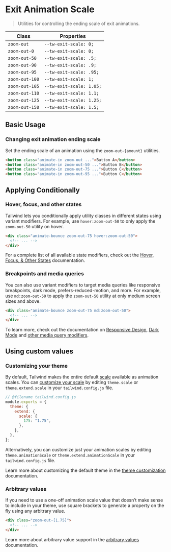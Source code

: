 # Exit Animation Scale

> Utilities for controlling the ending scale of exit animations.

| Class          | Properties               |
| -------------- | ------------------------ |
| `zoom-out`     | `--tw-exit-scale: 0;`    |
| `zoom-out-0`   | `--tw-exit-scale: 0;`    |
| `zoom-out-50`  | `--tw-exit-scale: .5;`   |
| `zoom-out-90`  | `--tw-exit-scale: .9;`   |
| `zoom-out-95`  | `--tw-exit-scale: .95;`  |
| `zoom-out-100` | `--tw-exit-scale: 1;`    |
| `zoom-out-105` | `--tw-exit-scale: 1.05;` |
| `zoom-out-110` | `--tw-exit-scale: 1.1;`  |
| `zoom-out-125` | `--tw-exit-scale: 1.25;` |
| `zoom-out-150` | `--tw-exit-scale: 1.5;`  |

## Basic Usage

### Changing exit animation ending scale

Set the ending scale of an animation using the `zoom-out-{amount}` utilities.

```html
<button class="animate-in zoom-out ...">Button A</button>
<button class="animate-in zoom-out-50 ...">Button B</button>
<button class="animate-in zoom-out-75 ...">Button C</button>
<button class="animate-in zoom-out-95 ...">Button C</button>
```

## Applying Conditionally

### Hover, focus, and other states

Tailwind lets you conditionally apply utility classes in different states using variant modifiers. For example, use `hover:zoom-out-50` to only apply the `zoom-out-50` utility on hover.

```html
<div class="animate-bounce zoom-out-75 hover:zoom-out-50">
  <!-- ... -->
</div>
```

For a complete list of all available state modifiers, check out the [Hover, Focus, & Other States](https://tailwindcss.com/docs/hover-focus-and-other-states) documentation.

### Breakpoints and media queries

You can also use variant modifiers to target media queries like responsive breakpoints, dark mode, prefers-reduced-motion, and more. For example, use `md:zoom-out-50` to apply the `zoom-out-50` utility at only medium screen sizes and above.

```html
<div class="animate-bounce zoom-out-75 md:zoom-out-50">
  <!-- ... -->
</div>
```

To learn more, check out the documentation on [Responsive Design](https://tailwindcss.com/docs/responsive-design), [Dark Mode](https://tailwindcss.com/docs/dark-mode) and [other media query modifiers](https://tailwindcss.com/docs/hover-focus-and-other-states#media-queries).

## Using custom values

### Customizing your theme

By default, Tailwind makes the entire default [scale](https://tailwindcss.com/docs/scale) available as animation scales. You can [customize your scale](https://tailwindcss.com/docs/theme) by editing `theme.scale` or `theme.extend.scale` in your `tailwind.config.js` file.

```js
// @filename tailwind.config.js
module.exports = {
  theme: {
    extend: {
      scale: {
        175: "1.75",
      },
    },
  },
};
```

Alternatively, you can customize just your animation scales by editing `theme.animationScale` or `theme.extend.animationScale` in your `tailwind.config.js` file.

Learn more about customizing the default theme in the [theme customization](https://tailwindcss.com/docs/theme#customizing-the-default-theme) documentation.

### Arbitrary values

If you need to use a one-off animation scale value that doesn’t make sense to include in your theme, use square brackets to generate a property on the fly using any arbitrary value.

```html
<div class="zoom-out-[1.75]">
  <!-- ... -->
</div>
```

Learn more about arbitrary value support in the [arbitrary values](https://tailwindcss.com/docs/adding-custom-styles#using-arbitrary-values) documentation.
